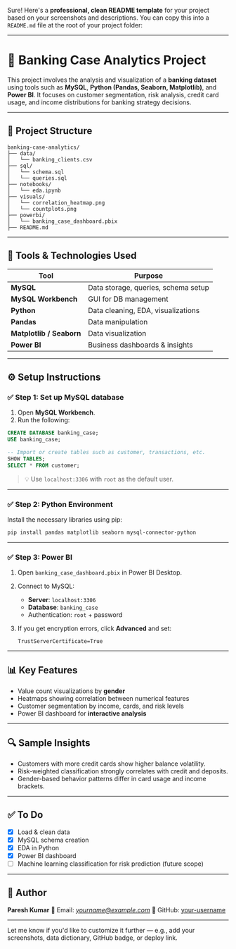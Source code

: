 Sure! Here's a **professional, clean README template** for your project based on your screenshots and descriptions. You can copy this into a `README.md` file at the root of your project folder:

---

# 💼 Banking Case Analytics Project

This project involves the analysis and visualization of a **banking dataset** using tools such as **MySQL**, **Python (Pandas, Seaborn, Matplotlib)**, and **Power BI**. It focuses on customer segmentation, risk analysis, credit card usage, and income distributions for banking strategy decisions.

---

## 📁 Project Structure

```
banking-case-analytics/
├── data/
│   └── banking_clients.csv
├── sql/
│   └── schema.sql
│   └── queries.sql
├── notebooks/
│   └── eda.ipynb
├── visuals/
│   └── correlation_heatmap.png
│   └── countplots.png
├── powerbi/
│   └── banking_case_dashboard.pbix
├── README.md
```

---

## 🧰 Tools & Technologies Used

| Tool                     | Purpose                             |
| ------------------------ | ----------------------------------- |
| **MySQL**                | Data storage, queries, schema setup |
| **MySQL Workbench**      | GUI for DB management               |
| **Python**               | Data cleaning, EDA, visualizations  |
| **Pandas**               | Data manipulation                   |
| **Matplotlib / Seaborn** | Data visualization                  |
| **Power BI**             | Business dashboards & insights      |

---

## ⚙️ Setup Instructions

### ✅ Step 1: Set up MySQL database

1. Open **MySQL Workbench**.
2. Run the following:

```sql
CREATE DATABASE banking_case;
USE banking_case;

-- Import or create tables such as customer, transactions, etc.
SHOW TABLES;
SELECT * FROM customer;
```

> 💡 Use `localhost:3306` with `root` as the default user.

---

### ✅ Step 2: Python Environment

Install the necessary libraries using pip:

```bash
pip install pandas matplotlib seaborn mysql-connector-python
```

---

### ✅ Step 3: Power BI

1. Open `banking_case_dashboard.pbix` in Power BI Desktop.
2. Connect to MySQL:

   * **Server**: `localhost:3306`
   * **Database**: `banking_case`
   * Authentication: `root` + password
3. If you get encryption errors, click **Advanced** and set:

   ```
   TrustServerCertificate=True
   ```

---

## 📊 Key Features

* Value count visualizations by **gender**
* Heatmaps showing correlation between numerical features
* Customer segmentation by income, cards, and risk levels
* Power BI dashboard for **interactive analysis**

---

## 🔍 Sample Insights

* Customers with more credit cards show higher balance volatility.
* Risk-weighted classification strongly correlates with credit and deposits.
* Gender-based behavior patterns differ in card usage and income brackets.

---

## ✅ To Do

* [x] Load & clean data
* [x] MySQL schema creation
* [x] EDA in Python
* [x] Power BI dashboard
* [ ] Machine learning classification for risk prediction (future scope)

---

## 📎 Author

**Paresh Kumar**
📧 Email: *[yourname@example.com](mailto:yourname@example.com)*
🔗 GitHub: [your-username](https://github.com/your-username)

---

Let me know if you'd like to customize it further — e.g., add your screenshots, data dictionary, GitHub badge, or deploy link.
